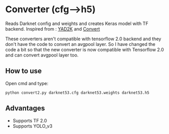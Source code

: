 # Converter (cfg-->h5)
Reads Darknet config and weights and creates Keras model with TF backend.
Inspired from : [YAD2K](https://github.com/allanzelener/YAD2K/blob/master/yad2k.py) and [Convert](https://github.com/qqwweee/keras-yolo3/blob/master/convert.py)

These converters aren't compatible with tensorflow 2.0 backend and they don't have the code to convert an avgpool layer.
So I have changed the code a bit so that the new converter is now compatible with Tensorflow 2.0 and can convert avgpool layer too.

## How to use

Open cmd and type:

```
python convert2.py darknet53.cfg darknet53.weights darknet53.h5
```
## Advantages
- Supports TF 2.0
- Supports YOLO_v3
